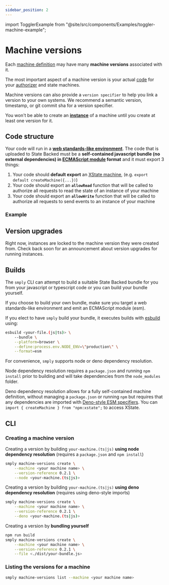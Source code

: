 ```yaml
---
sidebar_position: 2
---
```

import TogglerExample from "@site/src/components/Examples/toggler-machine-example";

# Machine versions

Each [machine definition](./machines) may have many **machine versions** associated with it.

The most important aspect of a machine version is your actual [code](#code-structure) for your [authorizer](./authorization) and state machines.

Machine versions can also provide a `version specifier` to help you link
a version to your own systems. We recommend a semantic version, timestamp,
or git commit sha for a version specifier.

You won't be able to create an **[instance](./machine-instances)** of a
machine until you create at least one version for it.

## Code structure

Your code will run in a [**web standards-like environment**](../runtime-environment).
The code that is uploaded to State Backed must be a **self-contained javascript
bundle (no external dependencies) in [ECMAScript module](https://developer.mozilla.org/en-US/docs/Web/JavaScript/Guide/Modules#exporting_module_features)
format** and it must export 3 things:
1. Your code should **default export** an [XState machine](https://xstate.js.org/docs/guides/machines.html), (e.g. `export default createMachine({...})`)
2. Your code should export an **`allowRead`** function that will be called to 
authorize all requests to read the state of an instance of your machine
3. Your code should export an **`allowWrite`** function that will be called to 
authorize all requests to send events to an instance of your machine

### Example

<TogglerExample />

## Version upgrades

Right now, instances are locked to the machine version they were created from.
Check back soon for an announcement about version upgrades for running instances.

## Builds

The `smply` CLI can attempt to build a suitable State Backed bundle for you
from your javascript or typescript code or you can build your bundle yourself.

If you choose to build your own bundle, make sure you target a web 
standards-like environment and emit an ECMAScript module (esm).

If you elect to have `smply` build your bundle, it executes builds with
[esbuild](https://esbuild.github.io/) using:

```bash
esbuild <your-file.(js|ts)> \
    --bundle \
    --platform=browser \
    --define:process.env.NODE_ENV=\"production\" \
    --format=esm
```

For convenience, `smply` supports node or deno dependency resolution.

Node dependency resolution requires a `package.json` and running `npm install`
prior to building and will take dependencies from the `node_modules` folder.

Deno dependency resolution allows for a fully self-contained machine definition,
without managing a `package.json` or running `npm` but requires that any
dependencies are imported with [Deno-style ESM specifiers](https://deno.land/manual@v1.15.2/linking_to_external_code). You can
`import { createMachine } from "npm:xstate";`
to access XState.

## CLI

### Creating a machine version

Creating a version by building `your-machine.(ts|js)`
**using node dependency resolution**
(requires a `package.json` and `npm install`)

```bash
smply machine-versions create \
    --machine <your machine name> \
    --version-reference 0.2.1 \
    --node <your-machine.(ts|js)>
```

Creating a version by building `your-machine.(ts|js)`
**using deno dependency resolution**
(requires using deno-style imports)

```bash
smply machine-versions create \
    --machine <your machine name> \
    --version-reference 0.2.1 \
    --deno <your-machine.(ts|js)>
```

Creating a version by **bundling yourself**

```bash npm2yarn
npm run build
smply machine-versions create \
    --machine <your machine name> \
    --version-reference 0.2.1 \
    --file <./dist/your-bundle.js>
```

### Listing the versions for a machine

```bash
smply machine-versions list --machine <your machine name>
```
